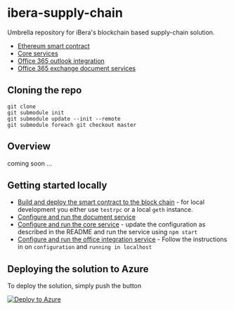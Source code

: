 # ibera-supply-chain
Umbrella repository for iBera's blockchain based supply-chain solution.

* [Ethereum smart contract](https://github.com/CatalystCode/ibera-smart-contracts)
* [Core services](https://github.com/CatalystCode/ibera-services
)
* [Office 365 outlook integration](https://github.com/CatalystCode/ibera-office-integration)
* [Office 365 exchange document services](https://github.com/CatalystCode/ibera-document-service)

## Cloning the repo
```
git clone
git submodule init 
git submodule update --init --remote
git submodule foreach git checkout master
```

## Overview
coming soon ...
## Getting started locally
* [Build and deploy the smart contract to the block chain](https://github.com/CatalystCode/ibera-smart-contracts/blob/master/README.md) - for local development you either use `testrpc` or a local `geth` instance.
* [Configure and run the document service](https://github.com/CatalystCode/ibera-document-service) 
* [Configure and run the core service](https://github.com/CatalystCode/ibera-services) - update the configuration as described in the README and run the service using `npm start`
* [Configure and run the office integration service](https://github.com/CatalystCode/ibera-office-integration) - Follow the instructions in on `configuration` and `running in localhost`

## Deploying the solution to Azure
To deploy the solution, simply push the button

[![Deploy to Azure](http://azuredeploy.net/deploybutton.png)](https://azuredeploy.net/)






